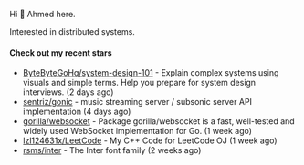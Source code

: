 Hi 👋 Ahmed here.

Interested in distributed systems.

#### Check out my recent stars

- [ByteByteGoHq/system-design-101](https://github.com/ByteByteGoHq/system-design-101) - Explain complex systems using visuals and simple terms. Help you prepare for system design interviews. (2 days ago)
- [sentriz/gonic](https://github.com/sentriz/gonic) - music streaming server / subsonic server API implementation  (4 days ago)
- [gorilla/websocket](https://github.com/gorilla/websocket) - Package gorilla/websocket is a fast, well-tested and widely used WebSocket implementation for Go. (1 week ago)
- [lzl124631x/LeetCode](https://github.com/lzl124631x/LeetCode) - My C&#43;&#43; Code for LeetCode OJ (1 week ago)
- [rsms/inter](https://github.com/rsms/inter) - The Inter font family (2 weeks ago)

